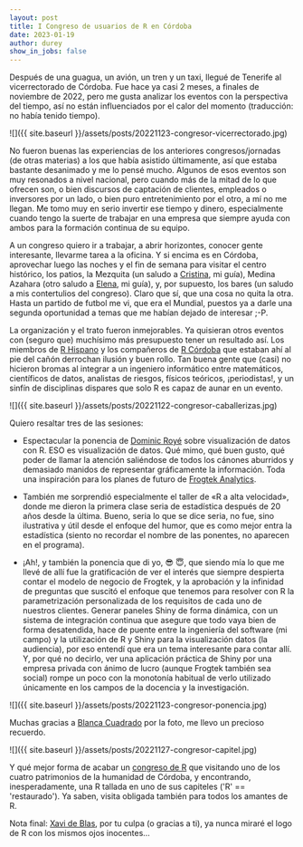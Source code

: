 ```yaml
---
layout: post
title: I Congreso de usuarios de R en Córdoba
date: 2023-01-19
author: durey
show_in_jobs: false
---
```


Después de una guagua, un avión, un tren y un taxi, llegué de Tenerife al vicerrectorado de Córdoba. Fue hace ya casi 2 meses, a finales de noviembre de 2022, pero me gusta analizar los eventos con la perspectiva del tiempo, así no están influenciados por el calor del momento (traducción: no había tenido tiempo). 

![]({{ site.baseurl }}/assets/posts/20221123-congresor-vicerrectorado.jpg)

No fueron buenas las experiencias de los anteriores congresos/jornadas (de otras materias) a los que había asistido últimamente, así que estaba bastante desanimado y me lo pensé mucho. Algunos de esos eventos son muy resonados a nivel nacional, pero cuando más de la mitad de lo que ofrecen son, o bien discursos de captación de clientes, empleados o inversores por un lado, o bien puro entretenimiento por el otro, a mí no me llegan. Me tomo muy en serio invertir ese tiempo y dinero, especialmente cuando tengo la suerte de trabajar en una empresa que siempre ayuda con ambos para la formación continua de su equipo. 

A un congreso quiero ir a trabajar, a abrir horizontes, conocer gente interesante, llevarme tarea a la oficina. Y si encima es en Córdoba, aprovechar luego las noches y el fin de semana para visitar el centro histórico, los patios, la Mezquita (un saludo a [Cristina](https://tuguiaencordoba.com/quien-es-tu-guia-en-cordoba/), mi guía), Medina Azahara (otro saludo a [Elena](https://www.cordobaunicatours.com/tour-item/medina-azahara/), mi guía), y, por supuesto, los bares (un saludo a mis contertulios del congreso). Claro que sí, que una cosa no quita la otra. Hasta un partido de futbol me vi, que era el Mundial, puestos ya a darle una segunda oportunidad a temas que me habían dejado de interesar ;-P.

La organización y el trato fueron inmejorables. Ya quisieran otros eventos con (seguro que) muchísimo más presupuesto tener un resultado así. Los miembros de [R Hispano](https://twitter.com/r_hisp) y los compañeros de [R Córdoba](https://twitter.com/cordousers) que estaban ahí al pie del cañón derrochan ilusión y buen rollo. Tan buena gente que (casi) no hicieron bromas al integrar a un ingeniero informático entre matemáticos, científicos de datos, analistas de riesgos, físicos teóricos, ¡periodistas!, y un sinfín de disciplinas dispares que solo R es capaz de aunar en un evento.

![]({{ site.baseurl }}/assets/posts/20221122-congresor-caballerizas.jpg)

Quiero resaltar tres de las sesiones: 

- Espectacular la ponencia de [Dominic Royé](https://twitter.com/dr_xeo) sobre visualización de datos con R. ESO es visualización de datos. Qué mimo, qué buen gusto, qué poder de llamar la atención saliéndose de todos los cánones aburridos y demasiado manidos de representar gráficamente la información. Toda una inspiración para los planes de futuro de [Frogtek Analytics](https://analytics.frogtek.org/). 
 
- También me sorprendió especialmente el taller de «R a alta velocidad», donde me dieron la primera clase seria de estadística después de 20 años desde la última. Bueno, seria lo que se dice seria, no fue, sino ilustrativa y útil desde el enfoque del humor, que es como mejor entra la estadística (siento no recordar el nombre de las ponentes, no aparecen en el programa).

- ¡Ah!, y también la ponencia que di yo, :sunglasses: :innocent:, que siendo mía lo que me llevé de allí fue la gratificación de ver el interés que siempre despierta contar el modelo de negocio de Frogtek, y la aprobación y la infinidad de preguntas que suscitó el enfoque que tenemos para resolver con R la parametrización personalizada de los requisitos de cada uno de nuestros clientes. Generar paneles Shiny de forma dinámica, con un sistema de integración continua que asegure que todo vaya bien de forma desatendida, hace de puente entre la ingeniería del software (mi campo) y la utilización de R y Shiny para la visualización datos (la audiencia), por eso entendí que era un tema interesante para contar allí. Y, por qué no decirlo, ver una aplicación práctica de Shiny por una empresa privada con ánimo de lucro (aunque Frogtek también sea social) rompe un poco con la monotonía habitual de verlo utilizado únicamente en los campos de la docencia y la investigación.

![]({{ site.baseurl }}/assets/posts/20221123-congresor-ponencia.jpg)

Muchas gracias a [Blanca Cuadrado](https://twitter.com/blancacuadrado) por la foto, me llevo un precioso recuerdo.

![]({{ site.baseurl }}/assets/posts/20221127-congresor-capitel.jpg)

Y qué mejor forma de acabar un [congreso de R](http://r-es.org/12jr/) que visitando uno de los cuatro patrimonios de la humanidad de Córdoba, y encontrando, inesperadamente, una R tallada en uno de sus capiteles ('R' == 'restaurado'). Ya saben, visita obligada también para todos los amantes de R.

Nota final: [Xavi de Blas](https://twitter.com/xavi_blas), por tu culpa (o gracias a ti), ya nunca miraré el logo de R con los mismos ojos inocentes…
